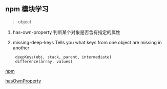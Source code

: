 ## npm 模块学习

> object

1. has-own-property 判断某个对象是否含有指定的属性

2. missing-deep-keys  Tells you what keys from one object are missing in another

        deepKeys(obj, stack, parent, intermediate)
        difference(array, values)



[npm](https://github.com/feng003/awesome-micro-npm-packages)

[hasOwnProperty](https://developer.mozilla.org/zh-CN/docs/Web/JavaScript/Reference/Global_Objects/Object/hasOwnProperty)